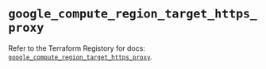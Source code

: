 # `google_compute_region_target_https_proxy`

Refer to the Terraform Registory for docs: [`google_compute_region_target_https_proxy`](https://www.terraform.io/docs/providers/google/r/compute_region_target_https_proxy).
